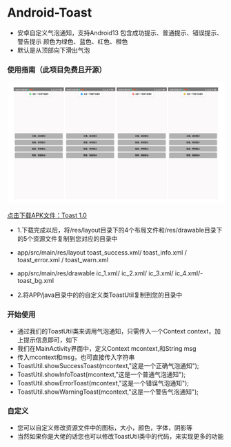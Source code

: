# Android-Toast
- 安卓自定义气泡通知，支持Android13 包含成功提示、普通提示、错误提示、警告提示 颜色为绿色、蓝色、红色、橙色
- 默认是从顶部向下滑出气泡


### 使用指南（此项目免费且开源）

![image](https://raw.githubusercontent.com/colalall/Toast_test/master/app/src/main/res/drawable/img.png)

[ 点击下载APK文件：Toast 1.0](app/src/main/res/drawable/Toast.apk)

- 1.下载完成以后，将/res/layout目录下的4个布局文件和/res/drawable目录下的5个资源文件复制到您对应的目录中

- app/src/main/res/layout    toast_success.xml/ toast_info.xml / toast_error.xml / toast_warn.xml    

- app/src/main/res/drawable  ic_1.xml/ ic_2.xml/ ic_3.xml/ ic_4.xml/-toast_bg.xml

- 2.将APP/java目录中的的自定义类ToastUtil复制到您的目录中


### 开始使用

- 通过我们的ToastUtil类来调用气泡通知，只需传入一个Context context，加上提示信息即可，如下
- 我们在MainActivity界面中，定义Context mcontext,和String  msg
- 传入mcontext和msg，也可直接传入字符串
- ToastUtil.showSuccessToast(mcontext,"这是一个正确气泡通知");
- ToastUtil.showInfoToast(mcontext,"这是一个普通气泡通知");
- ToastUtil.showErrorToast(mcontext,"这是一个错误气泡通知");
- ToastUtil.showWarningToast(mcontext,"这是一个警告气泡通知");

### 自定义
- 您可以自定义修改资源文件中的图标，大小，颜色，字体，阴影等
- 当然如果你是大佬的话您也可以修改ToastUtil类中的代码，来实现更多的功能




